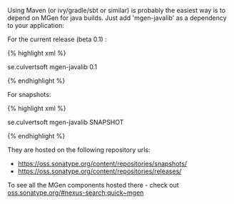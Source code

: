 ---
---

Using Maven (or ivy/gradle/sbt or similar) is probably the easiest way is to depend on MGen for java builds. Just add 'mgen-javalib' as a dependency to your application:


For the current release (beta 0.1) :

{% highlight xml %}

<dependency>
  <groupId>se.culvertsoft</groupId>
  <artifactId>mgen-javalib</artifactId>
  <version>0.1</version>
</dependency>

{% endhighlight %}


For snapshots:

{% highlight xml %}

<dependency>
  <groupId>se.culvertsoft</groupId>
  <artifactId>mgen-javalib</artifactId>
  <version>SNAPSHOT</version>
</dependency>

{% endhighlight %}

They are hosted on the following repository urls:
 
 * https://oss.sonatype.org/content/repositories/snapshots/
 * https://oss.sonatype.org/content/repositories/releases/

To see all the MGen components hosted there - check out [oss.sonatype.org/#nexus-search;quick~mgen](https://oss.sonatype.org/#nexus-search;quick~mgen)

